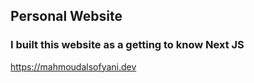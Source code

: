 ## Personal Website

### I built this website as a getting to know Next JS

https://mahmoudalsofyani.dev
